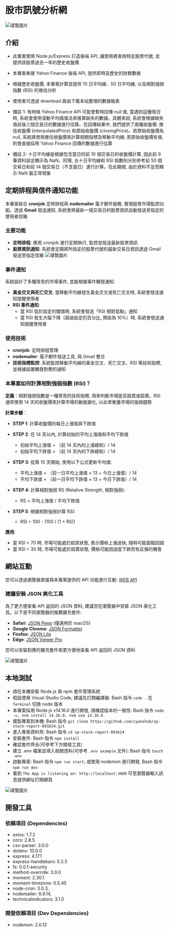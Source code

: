 # 股市訊號分析網

![導覽圖片](public/readme/introduce.png)

## 介紹

- 此專案使用 Node.js/Express 打造後端 API, 讓使用者查詢特定股票代號, 並提供該股票過去一年的歷史收盤價
- 本專案串接 Yahoo Finance 後端 API, 提供即時及歷史的財務數據
- 根據歷史收盤價, 本專案計算並提供 10 日平均線、50 日平均線, 以及相對強弱指數 (RSI) 的推估分析
- 使用者可透過 download 路由下載本站整理的數據報表

- 備註 1: 有時候 Yahoo Finance API 可能會暫時回傳 null 值, 當遇到這種情況時, 系統會使用滾動平均插值法來推算缺失的數據。具體來說, 系統會根據缺失值前後三個交易日的數據進行估算。在回傳結果中, 我們提供了兩種收盤價: 推估收盤價 (interpolatedPrice) 和原始收盤價 (closingPrice)。若原始收盤價為 null, 系統將使用推估收盤價來計算相關指標及移動平均線; 若原始收盤價有值, 則會直接採用 Yahoo Finance 回傳的數據進行估算

- 備註 2: 十日平均線是根據包含當日的前 10 個交易日的收盤價計算, 因此前 9 筆資料設定顯示為 NaN。同理, 五十日平均線和 RSI 指數則分別參考前 50 個交易日和前 14 個交易日（不含當日）進行計算。在此期間, 由於資料不足而顯示 NaN 屬正常現象

## 定期排程與信件通知功能

本專案結合 **cronjob** 定時排程與 **nodemailer** 電子郵件服務, 實現股票市場監控功能。透過 **Gmail** 發送通知, 系統會將最新一個交易日的股票資訊自動發送至指定的使用者信箱

### 主要功能

- **定時排程**: 應用 cronjob 進行定期執行, 監控並發送最新股票資訊
- **股票資訊通知**: 系統會定期將所指定的股票代號的最新交易日資訊透過 Gmail 發送至指定信箱
  ![導覽圖片](public/readme/introduce3.jpg)

### 事件通知

系統設計了多種常見的市場事件, 並能根據事件觸發通知:

- **黃金交叉與死亡交叉**: 當移動平均線發生黃金交叉或死亡交叉時, 系統會發送通知提醒使用者
- **RSI 事件通知**:
  - 當 RSI 低於設定的閾值時, 系統會發送「RSI 相對低點」通知
  - 當 RSI 發生大幅下降（超過設定的百分比, 預設為 10%）時, 系統會發送通知提醒使用者

### 使用技術

- **cronjob**: 定時排程管理
- **nodemailer**: 電子郵件發送工具, 與 Gmail 整合
- **技術指標監控**: 系統監控移動平均線的黃金交叉、死亡交叉、RSI 等技術指標, 並根據設置觸發對應的通知

### 本專案如何計算相對強弱指數 (RSI)？

**定義**：相對強弱指數是一種常見的技術指標, 用來判斷市場是否超買或超賣。RSI 通常使用 14 天的收盤價來計算市場的動能變化, 以此來衡量市場的強弱趨勢

**計算步驟**：

- **STEP 1**: 計算收盤價的每日上漲值與下跌值

- **STEP 2**: 在 14 天以內, 計算初始的平均上漲值和平均下跌值

  - 初始平均上漲值 = （前 14 天內的上漲總和）/ 14
  - 初始平均下跌值 = （前 14 天內的下跌總和）/ 14

- **STEP 3**: 從第 15 天開始, 使用以下公式更新平均值:

  - 平均上漲值 = （前一日平均上漲值 × 13 + 今日上漲值）/ 14
  - 平均下跌值 = （前一日平均下跌值 × 13 + 今日下跌值）/ 14

- **STEP 4**: 計算相對強弱 RS (Relative Strength, 相對強弱):

  - RS = 平均上漲值 / 平均下跌值

- **STEP 5**: 根據相對強弱計算 RSI:
  - RSI = 100 - (100 / (1 + RS))

**應用**:

- 當 RSI > 70 時, 市場可能處於超買狀態, 表示價格上漲過快, 隨時可能面臨回調
- 當 RSI < 30 時, 市場可能處於超賣狀態, 價格可能因過度下跌而有反彈的機會

## 網站互動

您可以透過瀏覽器直接與本專案提供的 API 功能進行互動:
[WEB API](https://sp-stock-report-091624.onrender.com/)

### 建議安裝 JSON 美化工具

為了更方便查看 API 返回的 JSON 資料, 建議您在瀏覽器中安裝 JSON 美化工具。以下是不同瀏覽器的推薦擴充套件:

- **Safari**: [JSON Peep](https://apps.apple.com/us/app/json-peep-for-safari/id1458969831?mt=12) (僅適用於 macOS)
- **Google Chrome**: [JSON Formatter](https://chromewebstore.google.com/detail/json-formatter/bcjindcccaagfpapjjmafapmmgkkhgoa)
- **Firefox**: [JSON Lite](https://addons.mozilla.org/zh-TW/firefox/addon/json-lite)
- **Edge**: [JSON Viewer Pro](https://microsoftedge.microsoft.com/addons/detail/json-formatter/dohcbdfhklpbkbljhccjbbmcmeekaakm)


您可以安裝對應的擴充套件來更方便地查看 API 返回的 JSON 資料

![導覽圖片](public/readme/introduce1.png)

## 本地測試

- 請在本機安裝 Node.js 與 npm 套件管理系統
- 假設使用 Visual Studio Code, 建議先打開編譯器: Bash 指令 `code .` 在 `Terminal` 切換 node 版本
- 本專案採用 Node.js v14.16.0 進行開發, 請確認版本的一致性: Bash 指令 `node -v, nvm install 14.16.0, nvm use 14.16.0`
- 複製專案到本機: Bash 指令 `git clone https://github.com/cyanshub/sp-stock-report-091624.git`
- 進入專案資料夾: Bash 指令 `cd sp-stock-report-091624`
- 安裝套件: Bash 指令 `npm install`
- 確認套件齊全(可參考下方開發工具)
- 建立 .env 檔案並填入相關資料(可參考 `.env example` 文件): Bash 指令 `touch .env`
- 啟動專案: Bash 指令 `npm run start`; 或使用 nodemon 進行開發, Bash 指令 `npm run dev`
- 看到 `The App is listening on: http://localhost:3000` 可至瀏覽器輸入訊息提供網址打開網頁

![導覽圖片](public/readme/introduce2.png)

## 開發工具

### 依賴項目 (Dependencies)

- axios: 1.7.2
- cors: 2.8.5
- csv-parser: 3.0.0
- dotenv: 10.0.0
- express: 4.17.1
- express-handlebars: 5.3.3
- fs: 0.0.1-security
- method-override: 3.0.0
- moment: 2.30.1
- moment-timezone: 0.5.45
- node-cron: 3.0.3,
- nodemailer: 6.9.14,
- technicalindicators: 3.1.0

### 開發依賴項目 (Dev Dependencies)

- nodemon: 2.0.12
